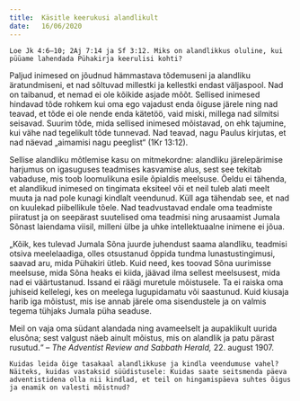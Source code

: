 ```yaml
---
title:  Käsitle keerukusi alandlikult
date:   16/06/2020
---
```


`Loe Jk 4:6–10; 2Aj 7:14 ja Sf 3:12. Miks on alandlikkus oluline, kui püüame lahendada Pühakirja keerulisi kohti?`

Paljud inimesed on jõudnud hämmastava tõdemuseni ja alandliku äratundmiseni, et nad sõltuvad millestki ja kellestki endast väljaspool. Nad on taibanud, et nemad ei ole kõikide asjade mõõt. Sellised inimesed hindavad tõde rohkem kui oma ego vajadust enda õiguse järele ning nad teavad, et tõde ei ole nende enda kätetöö, vaid miski, millega nad silmitsi seisavad. Suurim tõde, mida sellised inimesed mõistavad, on ehk tajumine, kui vähe nad tegelikult tõde tunnevad. Nad teavad, nagu Paulus kirjutas, et nad näevad „aimamisi nagu peeglist“ (1Kr 13:12).

Sellise alandliku mõtlemise kasu on mitmekordne: alandliku järelepärimise harjumus on igasuguses teadmises kasvamise alus, sest see tekitab vabaduse, mis toob loomulikuna esile õpialdis meelsuse. Öeldu ei tähenda, et alandlikud inimesed on tingimata eksiteel või et neil tuleb alati meelt muuta ja nad pole kunagi kindlalt veendunud. Küll aga tähendab see, et nad on kuulekad piibellikule tõele. Nad teadvustavad endale oma teadmiste piiratust ja on seepärast suutelised oma teadmisi ning arusaamist Jumala Sõnast laiendama viisil, milleni ülbe ja uhke intellektuaalne inimene ei jõua.

„Kõik, kes tulevad Jumala Sõna juurde juhendust saama alandliku, teadmisi otsiva meelelaadiga, olles otsustanud õppida tundma lunastustingimusi, saavad aru, mida Pühakiri ütleb. Kuid need, kes toovad Sõna uurimisse meelsuse, mida Sõna heaks ei kiida, jäävad ilma sellest meelsusest, mida nad ei väärtustanud. Issand ei räägi muretule mõistusele. Ta ei raiska oma juhiseid kellelegi, kes on meelega lugupidamatu või saastunud. Kuid kiusaja harib iga mõistust, mis ise annab järele oma sisendustele ja on valmis tegema tühjaks Jumala püha seaduse.

Meil on vaja oma südant alandada ning avameelselt ja aupaklikult uurida elusõna; sest valgust näeb ainult mõistus, mis on alandlik ja patu pärast rusutud.“ – _The Adventist Review and Sabbath Herald,_ 22. august 1907.

`Kuidas leida õige tasakaal alandlikkuse ja kindla veendumuse vahel? Näiteks, kuidas vastaksid süüdistusele: Kuidas saate seitsmenda päeva adventistidena olla nii kindlad, et teil on hingamispäeva suhtes õigus ja enamik on valesti mõistnud?`
